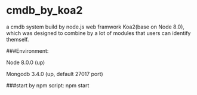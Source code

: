 # cmdb_by_koa2

a cmdb system build by node.js web framwork Koa2(base on Node 8.0), which was designed to combine by a lot of modules that users can identify themself.

###Environment:

Node 8.0.0 (up)

Mongodb 3.4.0 (up, default 27017 port)

###start by npm script:
npm start


